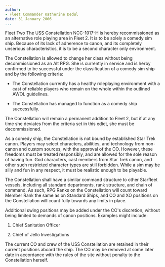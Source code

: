 ```yaml
---
author:
- Fleet Commander Katherine Dedul
date: 31 January 2006
...
```


Fleet Two
The USS Constellation NCC-1017-H is hereby recommissioned as an
alternative role playing area in Fleet 2. It is to be solely a comedy
sim ship. Because of its lack of adherence to canon, and its completely
unserious characteristics, it is to be a second character only
environment.

The Constellation is allowed to change her class without being
decommissioned as an Alt RPG. She is currently in service and is herby
confirmed to be successful under the classification of a comedy sim ship
and by the following criteria:

-   The Constellation currently has a healthy roleplaying environment
    with a cast of reliable players who remain on the whole within the
    outlined AWOL guidelines.

-   The Constellation has managed to function as a comedy ship
    successfully.

The Constellation will remain a permanent addition to Fleet 2, but if at
any time she deviates from the criteria set in this edict, she must be
decommissioned.

As a comedy ship, the Constellation is not bound by established Star
Trek canon. Players may select characters, abilities, and technology
from non-canon and custom sources, with the approval of the CO. However,
these freedoms must be treated responsibly, and are allowed for the sole
reason of having fun. God characters, cast members from Star Trek canon,
and other such restricted character types are still forbidden. While a
sim may be silly and fun in any respect, it must be realistic enough to
be playable.

The Constellation shall have a similar command structure to other
Starfleet vessels, including all standard departments, rank structure,
and chain of command. As such, RPG Ranks on the Constellation will count
toward Member Rank the same as on Standard Ships, and CO and XO
positions on the Constellation will count fully towards any limits in
place.

Additional swing positions may be added under the CO's discretion,
without being limited to demands of canon positions. Examples might
include:

1.  Chief Sanitation Officer

2.  Chief of Jello Investigations

The current CO and crew of the USS Constellation are retained in their
current positions aboard the ship. The CO may be removed at some later
date in accordance with the rules of the site without penalty to the
Constellation herself.
